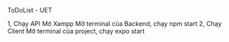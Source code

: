 ToDoList - UET


1, Chạy API
Mở Xampp
Mở terminal của Backend, chạy npm start
2, Chạy Client
Mở terminal của project, chạy expo start
